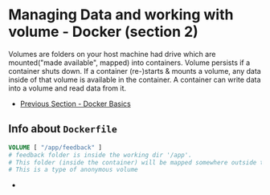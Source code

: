 # Managing Data and working with volume - Docker (section 2)

Volumes are folders on your host machine had drive which are mounted("made available", mapped) into containers. Volume persists if a container shuts down. If a container (re-)starts & mounts a volume, any data inside of that volume is available in the container. A container can write data into a volume and read data from it.

* [Previous Section - Docker Basics](https://github.com/actionanand/docker_playground)


## Info about `Dockerfile`

```Dockerfile
VOLUME [ "/app/feedback" ]
# feedback folder is inside the working dir '/app'.
# This folder (inside the container) will be mapped somewhere outside the container (in hard disk).
# This is a type of anonymous volume
```

* 
